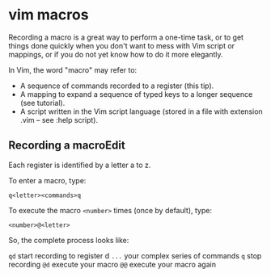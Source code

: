 # vim macros

Recording a macro is a great way to perform a one-time task, or to get things done quickly when you don't want to mess with Vim script or mappings, or if you do not yet know how to do it more elegantly.

In Vim, the word "macro" may refer to:

- A sequence of commands recorded to a register (this tip).
- A mapping to expand a sequence of typed keys to a longer sequence (see tutorial).
- A script written in the Vim script language (stored in a file with extension .vim – see :help script).

## Recording a macroEdit

Each register is identified by a letter a to z.

To enter a macro, type:

```vim
q<letter><commands>q
```

To execute the macro `<number>` times (once by default), type:

```vim
<number>@<letter>
```

So, the complete process looks like:

`qd` start recording to register d
`...` your complex series of commands
`q` stop recording
`@d` execute your macro
`@@` execute your macro again
